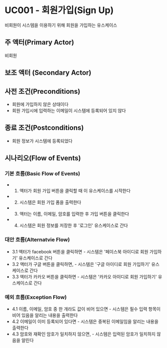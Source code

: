 # UC001 - 회원가입(Sign Up)
비회원이 시스템을 이용하기 위해 회원을 가입하는 유스케이스

## 주 액터(Primary Actor)
비회원

## 보조 액터 (Secondary Actor)

## 사전 조건(Preconditions)
- 회원에 가입하지 않은 상태이다
- 회원 가입시에 입력하는 이메일이 시스템에 등록되어 있지 않다

## 종료 조건(Postconditions)
- 회원 정보가 시스템에 등록되었다

## 시나리오(Flow of Events)

### 기본 흐름(Basic Flow of Events)

- 1. 액터가 회원 가입 버튼을 클릭할 때 이 유스케이스를 시작한다
- 2. 시스템은 회원 가입 폼을 출력한다
- 3. 액터는 이름, 이메일, 암호를 입력한 후 가입 버튼을 클릭한다
- 4. 시스템은 회원 정보를 저장한 후 '로그인' 유스케이스로 간다

### 대안 흐름(Alternatvie Flow)
- 3.1 액터가 facebook 버튼을 클릭하면
      - 시스템은 '페이스북 아이디로 회원 가입하기' 유스케이스로 간다
- 3.2 액터가 구글 버튼을 클릭하면,
      - 시스템은 '구글 아이디로 회원 가입하기' 유스케이스로 간다
- 3.3 액터가 카카오 버튼을 클릭하면
      - 시스템은 '카카오 아이디로 회원 가입하기' 유스케이스로 간다

### 예외 흐름(Exception Flow)
- 4.1 이름, 이메일, 암호 중 한 개라도 값이 비어 있으면
      - 시스템은 필수 입력 항목이 비어 있음을 알리는 내용을 출력한다
- 4.2 이메일이 이미 등록되어 있다면
      - 시스템은 중복된 이메일임을 알리는 내용을 출력한다
- 4.3 암호와 재확인 암호가 일치하지 않으면,
      - 시스템은 입력된 암호가 일치하지 않음을 알린다


